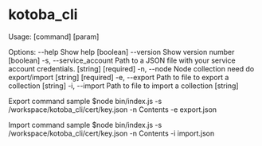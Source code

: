 # kotoba_cli
Usage:  [command] [param]

Options:
  --help                 Show help                                     [boolean]
  --version              Show version number                           [boolean]
  -s, --service_account  Path to a JSON file with your service account
                         credentials.                        [string] [required]
  -n, --node             Node collection need do export/import
                                                             [string] [required]
  -e, --export           Path to file to export a collection            [string]
  -i, --import           Path to file to import a collection            [string]

Export command sample
$node bin/index.js -s /workspace/kotoba_cli/cert/key.json -n Contents -e export.json

Import command sample
$node bin/index.js -s /workspace/kotoba_cli/cert/key.json -n Contents -i import.json